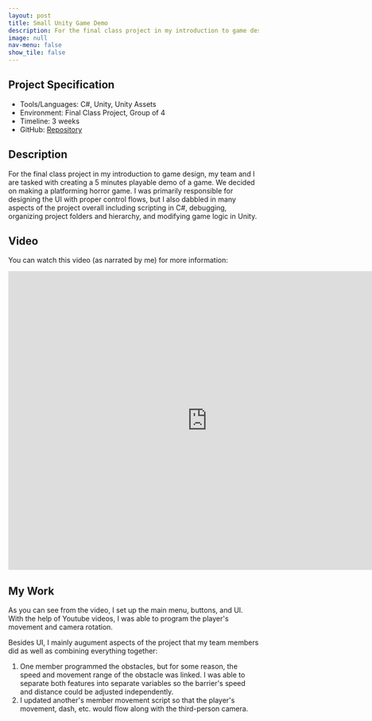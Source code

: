 ```yaml
---
layout: post
title: Small Unity Game Demo
description: For the final class project in my introduction to game design, my team and I are tasked with creating a 5 minutes playable demo of a game. We decided on making a platforming horror game.
image: null
nav-menu: false
show_tile: false
---
```


## Project Specification
<ul>
  <li>Tools/Languages: C#, Unity, Unity Assets</li>
  <li>Environment: Final Class Project, Group of 4</li>
  <li>Timeline: 3 weeks</li>
  <li>GitHub: <a href="https://github.com/namdo1225/GAME351_FinalProject">Repository</a></li>
</ul>

## Description

For the final class project in my introduction to game design, my team and I are tasked with creating a 5 minutes playable demo of a game. We decided on making a platforming horror game. I was primarily responsible for designing the UI with proper control flows, but I also dabbled in many aspects of the project overall including scripting in C#, debugging, organizing project folders and hierarchy, and modifying game logic in Unity.

## Video

You can watch this video (as narrated by me) for more information:

<div class="video-container">
  <iframe width="800" height="600" src="https://www.youtube.com/embed/YAU-B1SPKaA" title="YouTube video player" frameborder="0" allow="accelerometer; autoplay;   clipboard-write; encrypted-media; gyroscope; picture-in-picture; web-share" allowfullscreen></iframe>
</div>

## My Work

As you can see from the video, I set up the main menu, buttons, and UI. With the help of Youtube videos, I was able to program the player's movement and camera rotation.

Besides UI, I mainly augument aspects of the project that my team members did as well as combining everything together:
<ol>
  <li>One member programmed the obstacles, but for some reason, the speed and movement range of the obstacle was linked. I was able to separate both features into separate variables so the barrier's speed and distance could be adjusted independently.</li>
  <li>I updated another's member movement script so that the player's movement, dash, etc. would flow along with the third-person camera.</li>
</ol>
